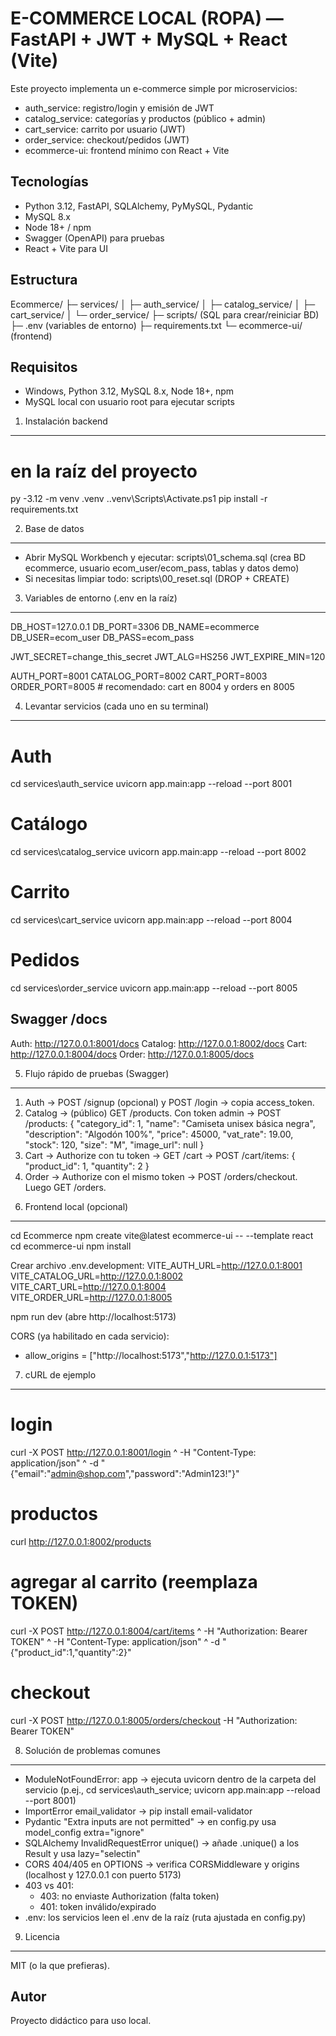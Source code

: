 E-COMMERCE LOCAL (ROPA) — FastAPI + JWT + MySQL + React (Vite)
=============================================================

Este proyecto implementa un e-commerce simple por microservicios:
- auth_service: registro/login y emisión de JWT
- catalog_service: categorías y productos (público + admin)
- cart_service: carrito por usuario (JWT)
- order_service: checkout/pedidos (JWT)
- ecommerce-ui: frontend mínimo con React + Vite

Tecnologías
-----------
- Python 3.12, FastAPI, SQLAlchemy, PyMySQL, Pydantic
- MySQL 8.x
- Node 18+ / npm
- Swagger (OpenAPI) para pruebas
- React + Vite para UI

Estructura
----------
Ecommerce/
├─ services/
│  ├─ auth_service/
│  ├─ catalog_service/
│  ├─ cart_service/
│  └─ order_service/
├─ scripts/        (SQL para crear/reiniciar BD)
├─ .env            (variables de entorno)
├─ requirements.txt
└─ ecommerce-ui/   (frontend)

Requisitos
----------
- Windows, Python 3.12, MySQL 8.x, Node 18+, npm
- MySQL local con usuario root para ejecutar scripts

1) Instalación backend
----------------------
# en la raíz del proyecto
py -3.12 -m venv .venv
.\.venv\Scripts\Activate.ps1
pip install -r requirements.txt

2) Base de datos
----------------
- Abrir MySQL Workbench y ejecutar:
  scripts\01_schema.sql   (crea BD ecommerce, usuario ecom_user/ecom_pass, tablas y datos demo)
- Si necesitas limpiar todo:
  scripts\00_reset.sql    (DROP + CREATE)

3) Variables de entorno (.env en la raíz)
-----------------------------------------
DB_HOST=127.0.0.1
DB_PORT=3306
DB_NAME=ecommerce
DB_USER=ecom_user
DB_PASS=ecom_pass

JWT_SECRET=change_this_secret
JWT_ALG=HS256
JWT_EXPIRE_MIN=120

AUTH_PORT=8001
CATALOG_PORT=8002
CART_PORT=8003
ORDER_PORT=8005   # recomendado: cart en 8004 y orders en 8005

4) Levantar servicios (cada uno en su terminal)
-----------------------------------------------
# Auth
cd services\auth_service
uvicorn app.main:app --reload --port 8001

# Catálogo
cd services\catalog_service
uvicorn app.main:app --reload --port 8002

# Carrito
cd services\cart_service
uvicorn app.main:app --reload --port 8004

# Pedidos
cd services\order_service
uvicorn app.main:app --reload --port 8005

Swagger /docs
-------------
Auth:    http://127.0.0.1:8001/docs
Catalog: http://127.0.0.1:8002/docs
Cart:    http://127.0.0.1:8004/docs
Order:   http://127.0.0.1:8005/docs

5) Flujo rápido de pruebas (Swagger)
------------------------------------
1. Auth → POST /signup (opcional) y POST /login → copia access_token.
2. Catalog → (público) GET /products. Con token admin → POST /products:
   {
     "category_id": 1,
     "name": "Camiseta unisex básica negra",
     "description": "Algodón 100%",
     "price": 45000,
     "vat_rate": 19.00,
     "stock": 120,
     "size": "M",
     "image_url": null
   }
3. Cart → Authorize con tu token → GET /cart → POST /cart/items:
   { "product_id": 1, "quantity": 2 }
4. Order → Authorize con el mismo token → POST /orders/checkout.
   Luego GET /orders.

6) Frontend local (opcional)
----------------------------
cd Ecommerce
npm create vite@latest ecommerce-ui -- --template react
cd ecommerce-ui
npm install

Crear archivo .env.development:
VITE_AUTH_URL=http://127.0.0.1:8001
VITE_CATALOG_URL=http://127.0.0.1:8002
VITE_CART_URL=http://127.0.0.1:8004
VITE_ORDER_URL=http://127.0.0.1:8005

npm run dev   (abre http://localhost:5173)

CORS (ya habilitado en cada servicio):
- allow_origins = ["http://localhost:5173","http://127.0.0.1:5173"]

7) cURL de ejemplo
------------------
# login
curl -X POST http://127.0.0.1:8001/login ^
  -H "Content-Type: application/json" ^
  -d "{\"email\":\"admin@shop.com\",\"password\":\"Admin123!\"}"

# productos
curl http://127.0.0.1:8002/products

# agregar al carrito (reemplaza TOKEN)
curl -X POST http://127.0.0.1:8004/cart/items ^
  -H "Authorization: Bearer TOKEN" ^
  -H "Content-Type: application/json" ^
  -d "{\"product_id\":1,\"quantity\":2}"

# checkout
curl -X POST http://127.0.0.1:8005/orders/checkout -H "Authorization: Bearer TOKEN"

8) Solución de problemas comunes
--------------------------------
- ModuleNotFoundError: app → ejecuta uvicorn dentro de la carpeta del servicio
  (p.ej., cd services\auth_service; uvicorn app.main:app --reload --port 8001)
- ImportError email_validator → pip install email-validator
- Pydantic "Extra inputs are not permitted" → en config.py usa model_config extra="ignore"
- SQLAlchemy InvalidRequestError unique() → añade .unique() a los Result y usa lazy="selectin"
- CORS 404/405 en OPTIONS → verifica CORSMiddleware y origins (localhost y 127.0.0.1 con puerto 5173)
- 403 vs 401:
  * 403: no enviaste Authorization (falta token)
  * 401: token inválido/expirado
- .env: los servicios leen el .env de la raíz (ruta ajustada en config.py)

9) Licencia
-----------
MIT (o la que prefieras).

Autor
-----
Proyecto didáctico para uso local.
